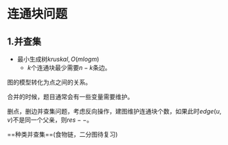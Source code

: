 # 连通块问题

## 1.并查集

- 最小生成树$kruskal,O(mlogm)$
  - $k$个连通块最少需要$n-k$条边。

图的模型转化为点之间的关系。

合并的时候，题目通常会有一些变量需要维护。

删点，删边并查集问题，考虑反向操作，建图维护连通块个数，如果此时$edge(u,v)$不是同一个父亲，则$res--$。

==种类并查集==(食物链，二分图待复习)

